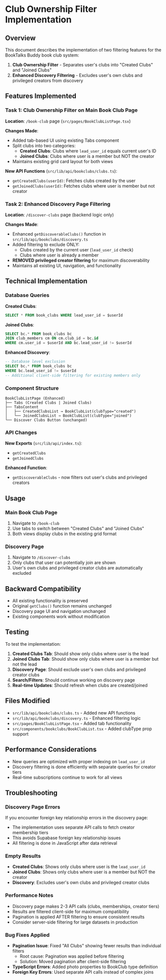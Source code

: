 # Club Ownership Filter Implementation

## Overview

This document describes the implementation of two filtering features for the BookTalks Buddy book club system:

1. **Club Ownership Filter** - Separates user's clubs into "Created Clubs" and "Joined Clubs"
2. **Enhanced Discovery Filtering** - Excludes user's own clubs and privileged creators from discovery

## Features Implemented

### Task 1: Club Ownership Filter on Main Book Club Page

**Location**: `/book-club` page (`src/pages/BookClubListPage.tsx`)

**Changes Made**:
- Added tab-based UI using existing Tabs component
- Split clubs into two categories:
  - **Created Clubs**: Clubs where `lead_user_id` equals current user's ID
  - **Joined Clubs**: Clubs where user is a member but NOT the creator
- Maintains existing grid card layout for both views

**New API Functions** (`src/lib/api/bookclubs/clubs.ts`):
- `getCreatedClubs(userId)`: Fetches clubs created by the user
- `getJoinedClubs(userId)`: Fetches clubs where user is member but not creator

### Task 2: Enhanced Discovery Page Filtering

**Location**: `/discover-clubs` page (backend logic only)

**Changes Made**:
- Enhanced `getDiscoverableClubs()` function in `src/lib/api/bookclubs/discovery.ts`
- Added filtering to exclude ONLY:
  - Clubs created by the current user (`lead_user_id` check)
  - Clubs where user is already a member
- **REMOVED privileged creator filtering** for maximum discoverability
- Maintains all existing UI, navigation, and functionality

## Technical Implementation

### Database Queries

**Created Clubs**:
```sql
SELECT * FROM book_clubs WHERE lead_user_id = $userId
```

**Joined Clubs**:
```sql
SELECT bc.* FROM book_clubs bc
JOIN club_members cm ON cm.club_id = bc.id
WHERE cm.user_id = $userId AND bc.lead_user_id != $userId
```

**Enhanced Discovery**:
```sql
-- Database level exclusion
SELECT bc.* FROM book_clubs bc
WHERE bc.lead_user_id != $userId
-- Additional client-side filtering for existing members only
```

### Component Structure

```
BookClubListPage (Enhanced)
├── Tabs (Created Clubs | Joined Clubs)
├── TabsContent
│   ├── CreatedClubsList → BookClubList(clubType="created")
│   └── JoinedClubsList → BookClubList(clubType="joined")
└── Discover Clubs Button (unchanged)
```

### API Changes

**New Exports** (`src/lib/api/index.ts`):
- `getCreatedClubs`
- `getJoinedClubs`

**Enhanced Function**:
- `getDiscoverableClubs` - now filters out user's clubs and privileged creators

## Usage

### Main Book Club Page
1. Navigate to `/book-club`
2. Use tabs to switch between "Created Clubs" and "Joined Clubs"
3. Both views display clubs in the existing grid format

### Discovery Page
1. Navigate to `/discover-clubs`
2. Only clubs that user can potentially join are shown
3. User's own clubs and privileged creator clubs are automatically excluded

## Backward Compatibility

- All existing functionality is preserved
- Original `getClubs()` function remains unchanged
- Discovery page UI and navigation unchanged
- Existing components work without modification

## Testing

To test the implementation:

1. **Created Clubs Tab**: Should show only clubs where user is the lead
2. **Joined Clubs Tab**: Should show only clubs where user is a member but not the lead
3. **Discovery Page**: Should exclude user's own clubs and privileged creator clubs
4. **Search/Filters**: Should continue working on discovery page
5. **Real-time Updates**: Should refresh when clubs are created/joined

## Files Modified

- `src/lib/api/bookclubs/clubs.ts` - Added new API functions
- `src/lib/api/bookclubs/discovery.ts` - Enhanced filtering logic
- `src/pages/BookClubListPage.tsx` - Added tab functionality
- `src/components/bookclubs/BookClubList.tsx` - Added clubType prop support

## Performance Considerations

- New queries are optimized with proper indexing on `lead_user_id`
- Discovery filtering is done efficiently with separate queries for creator tiers
- Real-time subscriptions continue to work for all views

## Troubleshooting

### Discovery Page Errors
If you encounter foreign key relationship errors in the discovery page:
- The implementation uses separate API calls to fetch creator membership tiers
- This avoids Supabase foreign key relationship issues
- All filtering is done in JavaScript after data retrieval

### Empty Results
- **Created Clubs**: Shows only clubs where user is the `lead_user_id`
- **Joined Clubs**: Shows only clubs where user is a member but NOT the creator
- **Discovery**: Excludes user's own clubs and privileged creator clubs

### Performance Notes
- Discovery page makes 2-3 API calls (clubs, memberships, creator tiers)
- Results are filtered client-side for maximum compatibility
- Pagination is applied AFTER filtering to ensure consistent results
- Consider server-side filtering for large datasets in production

### Bug Fixes Applied
- **Pagination Issue**: Fixed "All Clubs" showing fewer results than individual filters
  - Root cause: Pagination was applied before filtering
  - Solution: Moved pagination after client-side filtering
- **TypeScript Errors**: Added photo properties to BookClub type definition
- **Foreign Key Errors**: Used separate API calls instead of complex joins
